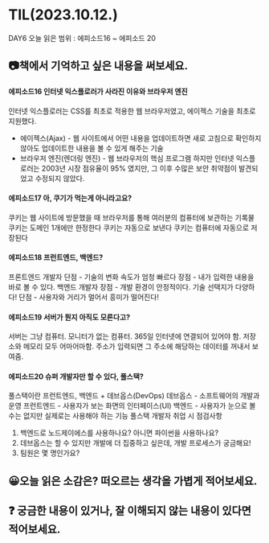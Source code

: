 # TIL(2023.10.12.)
DAY6
오늘 읽은 범위 : 에피소드16 ~ 에피소드 20

## 📷책에서 기억하고 싶은 내용을 써보세요.
#### 에피소드16 인터넷 익스플로러가 사라진 이유와 브라우저 엔진
인터넷 익스플로러는 CSS를 최초로 적용한 웹 브라우저였고, 에이젝스 기술을 최초로 지원했다.  
* 에이젝스(Ajax) - 웹 사이트에서 어떤 내용을 업데이트하면 새로 고침으로 확인하지 않아도 업데이트한 내용을 볼 수 있게 해주는 기술
* 브라우저 엔진(렌더링 엔진) - 웹 브라우저의 핵심 프로그램
하지만 인터넷 익스플로러는 2003년 시장 점유율이 95% 였지만, 그 이후 수많은 보안 취약점이 발견되었고 수정되지 않았다. 
#### 에피소드17 아, 쿠기가 먹는게 아니라고요?
쿠키는 웹 사이트에 방문했을 때 브라우저를 통해 여러분의 컴퓨터에 보관하는 기록물
쿠키는 도메인 1개에만 한정한다
쿠키는 자동으로 보낸다
쿠키는 컴퓨터에 자동으로 저장된다
#### 에피소드18 프런트엔드, 백엔드?
프론트엔드 개발자
단점 - 기술의 변화 속도가 엄청 빠르다
장점 - 내가 입력한 내용을 바로 볼 수 있다.
백엔드 개발자
장점 - 개발 환경이 안정적이다. 기술 선택지가 다양하다!
단점 - 사용자와 거리가 멀어서 흥미가 떨어진다!
#### 에피소드19 서버가 뭔지 아직도 모른다고?
서버는 그냥 컴퓨터. 모니터가 없는 컴퓨터. 365일 인터넷에 연결되어 있어야 함. 저장소와 메모리 모두 어마어마함.
주소가 입력되면 그 주소에 해당하는 데이터를 꺼내서 보여줌.
#### 에피소드20 슈퍼 개발자만 할 수 있다, 풀스택?
풀스택이란 프런트엔드, 백엔드 + 데브옵스(DevOps)
데브옵스 - 소프트웨어의 개발과 운영
프런트엔드 - 사용자가 보는 화면의 인터페이스(UI)
백엔드 - 사용자가 눈으로 볼 수는 없지만 실제로는 사용해야 하는 기능
풀스택 개발자 취업 시 점검사항
1) 백엔드로 노드제이에스를 사용하나요? 아니면 파이썬을 사용하나요?
2) 데브옵스는 할 수 있지만 개발에 더 집중하고 싶은데, 개발 프로세스가 궁금해요!
3) 팀원은 몇 명인가요?
## 😀오늘 읽은 소감은? 떠오르는 생각을 가볍게 적어보세요.


## ❓ 궁금한 내용이 있거나, 잘 이해되지 않는 내용이 있다면 적어보세요.


